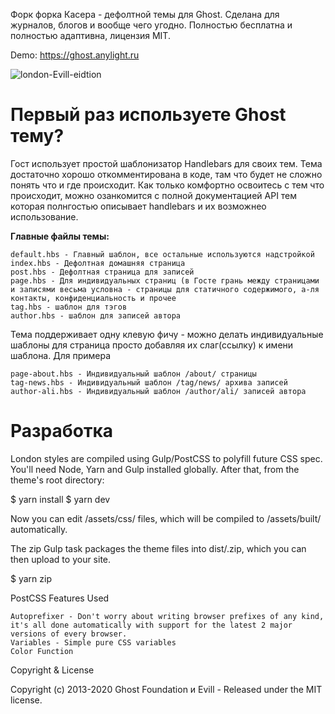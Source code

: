 Форк форка Касера - дефолтной темы для Ghost. Сделана для журналов, блогов и вообще чего угодно. Полностью бесплатна и полностью адаптивна, лицензия MIT.

Demo: https://ghost.anylight.ru

 ![london-Evill-eidtion](https://ghost.anylight.ru/content/images/2020/04/Screenshot_2020-palitra-RAL.png)
 
# Первый раз используете Ghost тему?

Гост использует простой шаблонизатор Handlebars для своих тем. Тема достаточно хорошо откомментирована в коде, там что будет не сложно понять что и где происходит. Как только комфортно освоитесь с тем что происходит, можно озанкомится с полной документацией API тем которая полнгостью описывает handlebars и их возможнео использование.

**Главныe файлы темы:**

    default.hbs - Главный шаблон, все остальные используются надстройкой
    index.hbs - Дефолтная домашняя страница
    post.hbs - Дефолтная страница для записей
    page.hbs - Для индивидуальных страниц (в Госте грань между страницами и записями весьма условна - страницы для статичного содержимого, а-ля контакты, конфиденциальность и прочее
    tag.hbs - шаблон для тэгов
    author.hbs - шаблон для записей автора

Тема поддерживает одну клевую фичу - можно делать индивидуальные шаблоны для страница просто добавляя их слаг(ссылку) к имени шаблона. Для примера

    page-about.hbs - Индивидуальный шаблон /about/ страницы
    tag-news.hbs - Индивидуальный шаблон /tag/news/ архива записей
    author-ali.hbs - Индивидуальный шаблон /author/ali/ записей автора

# Разработка

London styles are compiled using Gulp/PostCSS to polyfill future CSS spec. You'll need Node, Yarn and Gulp installed globally. After that, from the theme's root directory:

$ yarn install
$ yarn dev

Now you can edit /assets/css/ files, which will be compiled to /assets/built/ automatically.

The zip Gulp task packages the theme files into dist/<theme-name>.zip, which you can then upload to your site.

$ yarn zip

PostCSS Features Used

    Autoprefixer - Don't worry about writing browser prefixes of any kind, it's all done automatically with support for the latest 2 major versions of every browser.
    Variables - Simple pure CSS variables
    Color Function

Copyright & License

Copyright (c) 2013-2020 Ghost Foundation и Evill - Released under the MIT license.
